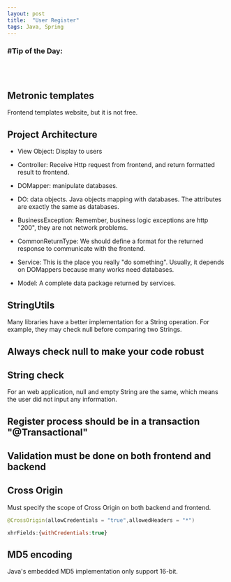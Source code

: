 ```yaml
---
layout: post
title:  "User Register"
tags: Java, Spring
---
```

### \#Tip of the Day: 

<br /><br />

## Metronic templates

Frontend templates website, but it is not free.

## Project Architecture

* View Object: Display to users

* Controller: Receive Http request from frontend, and return formatted result to frontend.

* DOMapper: manipulate databases.

* DO: data objects. Java objects mapping with databases. The attributes are exactly the same as databases.

* BusinessException: Remember, business logic exceptions are http "200", they are not network problems.

* CommonReturnType: We should define a format for the returned response to communicate with the frontend.

* Service: This is the place you really "do something". Usually, it depends on DOMappers because many works need 
databases.

* Model: A complete data package returned by services. 

## StringUtils

Many libraries have a better implementation for a String operation. For example, they may check null before 
comparing two Strings.

## Always check null to make your code robust

## String check

For an web application, null and empty String are the same, which means the user did not input any information.

## Register process should be in a transaction "@Transactional"

## Validation must be done on both frontend and backend

## Cross Origin

Must specify the scope of Cross Origin on both backend and frontend.

```java
@CrossOrigin(allowCredentials = "true",allowedHeaders = "*")
```

```javascript
xhrFields:{withCredentials:true}
```

## MD5 encoding

Java's embedded MD5 implementation only support 16-bit. 



